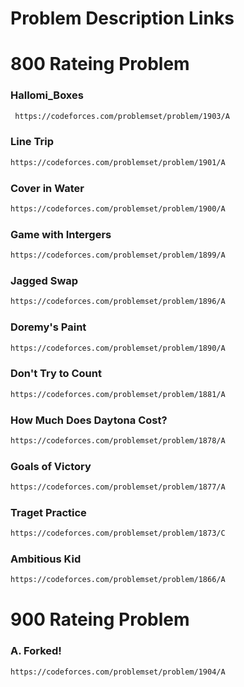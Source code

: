 # Problem Description Links

# 800 Rateing Problem

### Hallomi_Boxes
```bash
 https://codeforces.com/problemset/problem/1903/A
```

### Line Trip
```bash
https://codeforces.com/problemset/problem/1901/A
```

### Cover in Water
```bash
https://codeforces.com/problemset/problem/1900/A
```

### Game with Intergers
```bash
https://codeforces.com/problemset/problem/1899/A
```

### Jagged Swap
```bash
https://codeforces.com/problemset/problem/1896/A
```

### Doremy's Paint
```bash
https://codeforces.com/problemset/problem/1890/A
```

### Don't Try to Count
```bash
https://codeforces.com/problemset/problem/1881/A
```

###  How Much Does Daytona Cost?
```bash
https://codeforces.com/problemset/problem/1878/A
```

###  Goals of Victory
```bash
https://codeforces.com/problemset/problem/1877/A
```

###  Traget Practice 
```bash
https://codeforces.com/problemset/problem/1873/C
```

###   Ambitious Kid 
```bash
https://codeforces.com/problemset/problem/1866/A
```

# 900 Rateing Problem

### A. Forked!
```bash
https://codeforces.com/problemset/problem/1904/A
```

